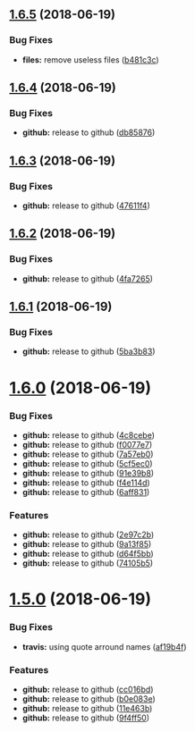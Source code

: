 ## [1.6.5](https://module.kopaxgroup.com/bootstrap-styled/navigation-bar/compare/v1.6.4...v1.6.5) (2018-06-19)


### Bug Fixes

* **files:** remove useless files ([b481c3c](https://module.kopaxgroup.com/bootstrap-styled/navigation-bar/commit/b481c3c))

## [1.6.4](https://module.kopaxgroup.com/bootstrap-styled/navigation-bar/compare/v1.6.3...v1.6.4) (2018-06-19)


### Bug Fixes

* **github:** release to github ([db85876](https://module.kopaxgroup.com/bootstrap-styled/navigation-bar/commit/db85876))

## [1.6.3](https://module.kopaxgroup.com/bootstrap-styled/navigation-bar/compare/v1.6.2...v1.6.3) (2018-06-19)


### Bug Fixes

* **github:** release to github ([47611f4](https://module.kopaxgroup.com/bootstrap-styled/navigation-bar/commit/47611f4))

## [1.6.2](https://module.kopaxgroup.com/bootstrap-styled/navigation-bar/compare/v1.6.1...v1.6.2) (2018-06-19)


### Bug Fixes

* **github:** release to github ([4fa7265](https://module.kopaxgroup.com/bootstrap-styled/navigation-bar/commit/4fa7265))

## [1.6.1](https://module.kopaxgroup.com/bootstrap-styled/navigation-bar/compare/v1.6.0...v1.6.1) (2018-06-19)


### Bug Fixes

* **github:** release to github ([5ba3b83](https://module.kopaxgroup.com/bootstrap-styled/navigation-bar/commit/5ba3b83))

# [1.6.0](https://module.kopaxgroup.com/bootstrap-styled/navigation-bar/compare/v1.5.0...v1.6.0) (2018-06-19)


### Bug Fixes

* **github:** release to github ([4c8cebe](https://module.kopaxgroup.com/bootstrap-styled/navigation-bar/commit/4c8cebe))
* **github:** release to github ([f0077e7](https://module.kopaxgroup.com/bootstrap-styled/navigation-bar/commit/f0077e7))
* **github:** release to github ([7a57eb0](https://module.kopaxgroup.com/bootstrap-styled/navigation-bar/commit/7a57eb0))
* **github:** release to github ([5cf5ec0](https://module.kopaxgroup.com/bootstrap-styled/navigation-bar/commit/5cf5ec0))
* **github:** release to github ([91e39b8](https://module.kopaxgroup.com/bootstrap-styled/navigation-bar/commit/91e39b8))
* **github:** release to github ([f4e114d](https://module.kopaxgroup.com/bootstrap-styled/navigation-bar/commit/f4e114d))
* **github:** release to github ([6aff831](https://module.kopaxgroup.com/bootstrap-styled/navigation-bar/commit/6aff831))


### Features

* **github:** release to github ([2e97c2b](https://module.kopaxgroup.com/bootstrap-styled/navigation-bar/commit/2e97c2b))
* **github:** release to github ([9a13f85](https://module.kopaxgroup.com/bootstrap-styled/navigation-bar/commit/9a13f85))
* **github:** release to github ([d64f5bb](https://module.kopaxgroup.com/bootstrap-styled/navigation-bar/commit/d64f5bb))
* **github:** release to github ([74105b5](https://module.kopaxgroup.com/bootstrap-styled/navigation-bar/commit/74105b5))

# [1.5.0](https://module.kopaxgroup.com/bootstrap-styled/navigation-bar/compare/v1.4.0...v1.5.0) (2018-06-19)


### Bug Fixes

* **travis:** using quote arround names ([af19b4f](https://module.kopaxgroup.com/bootstrap-styled/navigation-bar/commit/af19b4f))


### Features

* **github:** release to github ([cc016bd](https://module.kopaxgroup.com/bootstrap-styled/navigation-bar/commit/cc016bd))
* **github:** release to github ([b0e083e](https://module.kopaxgroup.com/bootstrap-styled/navigation-bar/commit/b0e083e))
* **github:** release to github ([11e463b](https://module.kopaxgroup.com/bootstrap-styled/navigation-bar/commit/11e463b))
* **github:** release to github ([9f4ff50](https://module.kopaxgroup.com/bootstrap-styled/navigation-bar/commit/9f4ff50))
